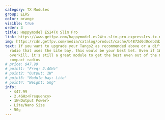 ```yaml
---
category: TX Modules
group: ELRS
color: orange
visible: true
order: 3
title: Happymodel ES24TX Slim Pro
link: https://www.getfpv.com/happymodel-es24tx-slim-pro-expresslrs-tx-module.html
img: https://cdn.getfpv.com/media/catalog/product/cache/b4872d6d0ceb3d2181c291dd3ccc7b81/h/a/happymodel_elrs_slim-pro_update.jpg
text: If you want to upgrade your Tango2 as recommended above or a different
  radio that uses the Lite bay, this would be your best bet. Even if 1W is
  overkill, it's still a great module to get the best even out of the most
  compact radios
# price: $47.99
# point1: "Freq: 2.4GHz"
# point2: "Output: 1W"
# point3: "Module bay: Lite"
# point4: "Weight: 50g"
info:
  - $47.99
  - 2.4GHz<Frequency>
  - 1W<Output Power>
  - Lite/Nano Size
  - 50g
---
```

